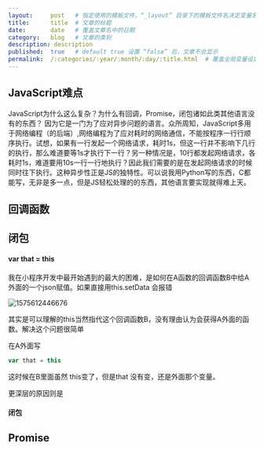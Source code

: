 ```yaml
---
layout:     post   # 指定使用的模板文件，“_layout” 目录下的模板文件名决定变量名
title:      title  # 文章的标题
date:       date   # 覆盖文章名中的日期
category:   blog   # 文章的类别
description: description
published:  true   # default true 设置 “false” 后，文章不会显示
permalink:  /:categories/:year/:month/:day/:title.html  # 覆盖全局变量设定的文章发布格式
---
```

## JavaScript难点

JavaScript为什么这么复杂？为什么有回调，Promise，闭包诸如此类其他语言没有的东西？ 因为它是一门为了应对异步问题的语言。众所周知，JavaScript多用于网络编程（的后端）,网络编程为了应对耗时的网络通信，不能按程序一行行顺序执行。试想，如果有一行发起一个网络请求，耗时1s，但这一行并不影响下几行的执行，那么难道要等1s才执行下一行？另一种情况是，10行都发起网络请求，各耗时1s，难道要用10s一行一行地执行？因此我们需要的是在发起网络请求的时候同时往下执行。这种异步性正是JS的独特性。可以说我用Python写的东西，C都能写，无非是多一点，但是JS轻松处理的的东西，其他语言要实现就得难上天。

## 回调函数





## 闭包

#### var that = this

我在小程序开发中最开始遇到的最大的困难，是如何在A函数的回调函数B中给A外面的一个json赋值。如果直接用this.setData 会报错 

![1575612446676](C:\Users\39616\AppData\Local\Temp\1575612446676.png)

其实是可以理解的this当然指代这个回调函数B，没有理由认为会获得A外面的函数。解决这个问题很简单

在A外面写 

```javascript
var that = this
```

这时候在B里面虽然 this变了，但是that 没有变，还是外面那个变量。

更深层的原因则是

#### 闭包



## Promise

